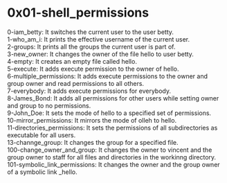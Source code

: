 # 0x01-shell_permissions
0-iam_betty: It switches the current user to the user betty.  
1-who_am_i: It prints the effective username of the current user.  
2-groups: It prints all the groups the current user is part of.  
3-new_owner: It changes the owner of the file hello to user betty.  
4-empty: It creates an empty file called hello.  
5-execute: It adds execute permission to the owner of hello.  
6-multiple_permissions: It adds execute permissions to the owner and group owner and read permissions to all others.  
7-everybody: It adds execute permissions for everybody.  
8-James_Bond: It adds all permissions for other users while setting owner and group to no permissions.  
9-John_Doe: It sets the mode of hello to a specified set of permissions.  
10-mirror_permissions:  It mirrors the mode of olleh to hello.  
11-directories_permissions: It sets the permissions of all subdirectories as executable for all users.  
13-channge_group: It changes the group for a specified file.  
100-change_owner_and_group: It changes the owner to vincent and the group owner to staff for all files and directories in the workinng directory.  
101-symbolic_link_permissions: It changes the owner and the group owner of a symbolic link _hello.  
